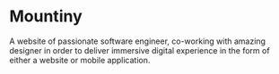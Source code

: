 # Mountiny

A website of passionate software engineer, co-working with amazing designer in order to deliver immersive digital experience in the form of either a website or mobile application.
